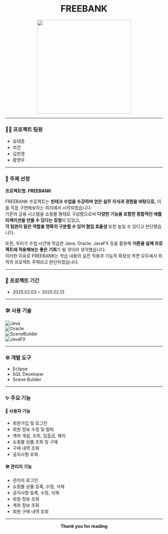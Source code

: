 <h1 align="center">FREEBANK</h1>

<p align="center">
  <img src="https://github.com/user-attachments/assets/ea16150b-2fe0-4f34-a9b5-a58b8f4f0d9e" width="300"/>
</p>

---

### 👨‍💻 프로젝트 팀원
- 유태종
- 최건
- 김찬영
- 황영우

---

### 🎯 주제 선정  
**프로젝트명: FREEBANK**

FREEBANK 프로젝트는 <strong>핀테크 수업을 수강하며 얻은 실무 지식과 경험을 바탕으로,</strong> 이를 직접 구현해보자는 취지에서 시작되었습니다.  
기존의 금융 시스템을 쇼핑몰 형태로 구성함으로써 <strong>다양한 기능을 포함한 종합적인 애플리케이션을 만들 수 있다는 장점</strong>이 있었고,  
<strong>각 팀원이 맡은 역할을 명확히 구분할 수 있어 협업 효율성</strong> 또한 높일 수 있다고 판단했습니다.

또한, 우리가 수업 시간에 학습한 Java, Oracle, JavaFX 등을 활용해 <strong>이론을 실제 프로젝트에 적용해보는 좋은 기회</strong>가 될 것이라 생각했습니다.  
이러한 이유로 FREEBANK는 학습 내용의 실전 적용과 기능적 확장성 측면 모두에서 최적의 프로젝트 주제라고 판단하였습니다.

---

### 📅 프로젝트 기간
- 2025.02.03 ~ 2025.02.13

---

### 🛠 사용 기술  
![Java](https://img.shields.io/badge/Java-ED8B00?style=flat-square&logo=java&logoColor=white)  
![Oracle](https://img.shields.io/badge/Oracle-F80000?style=flat-square&logo=oracle&logoColor=white)  
![SceneBuilder](https://img.shields.io/badge/SceneBuilder-2D9CDB?style=flat-square&logo=java&logoColor=white)  
![JavaFX](https://img.shields.io/badge/JavaFX-3873AE?style=flat-square&logo=java&logoColor=white)

---

### ⚙ 개발 도구
- Eclipse  
- SQL Developer  
- Scene Builder  

---

### ✨ 주요 기능

#### 👤 사용자 기능
- 회원가입 및 로그인  
- 회원 정보 수정 및 탈퇴  
- 계좌 개설, 조회, 입출금, 해지  
- 쇼핑몰 상품 조회 및 구매  
- 구매 내역 조회  
- 공지사항 조회  

#### 🛠 관리자 기능
- 관리자 로그인  
- 쇼핑몰 상품 등록, 수정, 삭제  
- 공지사항 등록, 수정, 삭제  
- 회원 정보 조회  
- 계좌 정보 조회  
- 회원 구매 내역 조회  

---

<p align="center"><strong>Thank you for reading</strong></p>
